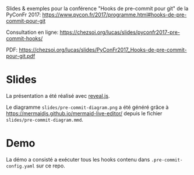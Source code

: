 Slides & exemples pour la conférence "Hooks de pre-commit pour git" de la PyConFr 2017:
https://www.pycon.fr/2017/programme.html#hooks-de-pre-commit-pour-git

Consultation en ligne: https://chezsoi.org/lucas/slides/pyconfr2017-pre-commit-hooks/

PDF: https://chezsoi.org/lucas/slides/PyConFr2017_Hooks-de-pre-commit-pour-git.pdf

<!-- toc -->

# Slides

La présentation a été réalisé avec [reveal.js](https://github.com/hakimel/reveal.js/).

Le diagramme `slides/pre-commit-diagram.png` a été généré grâce à https://mermaidjs.github.io/mermaid-live-editor/ depuis le fichier `slides/pre-commit-diagram.mmd`.


# Demo

La démo a consisté a exécuter tous les hooks contenu dans `.pre-commit-config.yaml` sur ce repo.
